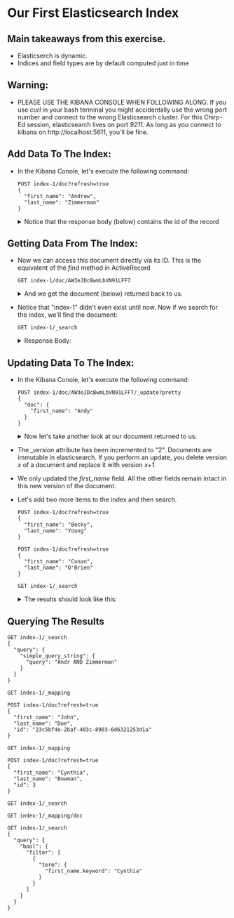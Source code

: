 # Our First Elasticsearch Index

## Main takeaways from this exercise.
  - Elasticserch is dynamic.
  - Indices and field types are by default computed just in time

## Warning:
  - PLEASE USE THE KIBANA CONSOLE WHEN FOLLOWING ALONG.  If you use *curl* in your bash terminal you might accidentally use the wrong port number and connect to the wrong Elasticsearch cluster.  For this Chirp-Ed session, elasticsearch lives on port *9211*.  As long as you connect to kibana on http://localhost:5611, you'll be fine.

## Add Data To The Index:

- In the Kibana Conole, let's execute the following command:

  ```
  POST index-1/doc?refresh=true
  {
    "first_name": "Andrew",
    "last_name": "Zimmerman"
  }
  ```

  <details><summary>Notice that the response body (below) contains the id of the record</summary>
  <p>

  ```json
  {
    "_index": "index-1",
    "_type": "doc",
    "_id": "AW3eJDcBwmLbVN91LFF7",
    "_version": 1,
    "result": "created",
    "forced_refresh": true,
    "_shards": {
      "total": 2,
      "successful": 1,
      "failed": 0
    },
    "created": true
  }

  ```

  </p>
  </details>

## Getting Data From The Index:

- Now we can access this document directly via its ID.  This is the equivalent of the *find* method in ActiveRecord

  ```
  GET index-1/doc/AW3eJDcBwmLbVN91LFF7
  ```

  <details>
  <summary>And we get the document (below) returned back to us.</summary>
  <p>

  ```json
  {
    "_index": "index-1",
    "_type": "doc",
    "_id": "AW3eJDcBwmLbVN91LFF7",
    "_version": 1,
    "found": true,
    "_source": {
      "first_name": "Andrew",
      "last_name": "Zimmerman"
    }
  }
  ```
  </p>
  </details>

- Notice that "index-1" didn't even exist until now.  Now if we search for the index, we'll find the document:

  ```
  GET index-1/_search
  ```

  <details><summary>Response Body:</summary>
  <p>

  ```json  
  {
    "took": 1,
    "timed_out": false,
    "_shards": {
      "total": 5,
      "successful": 5,
      "failed": 0
    },
    "hits": {
      "total": 1,
      "max_score": 1,
      "hits": [
        {
          "_index": "index-1",
          "_type": "doc",
          "_id": "AW3dn-eVzYJjTv60xAic",
          "_score": 1,
          "_source": {
            "first_name": "Andrew",
            "last_name": "Zimmerman"
          }
        }
      ]
    }
  }
  ```
  </p>
  </details>


## Updating Data To The Index:

- In the Kibana Conole, let's execute the following command:

  ```
  POST index-1/doc/AW3eJDcBwmLbVN91LFF7/_update?pretty
  {
    "doc": {
      "first_name": "Andy"
    }
  }
  ```

  <details>
  <summary>Now let's take another look at our document returned to us:</summary>
  <p>

    ```json
    {
      "_index": "index-1",
      "_type": "doc",
      "_id": "AW3eJDcBwmLbVN91LFF7",
      "_version": 2,
      "found": true,
      "_source": {
        "first_name": "Andy",
        "last_name": "Zimmerman"
      }
    }
    ```
  </p>
  </details>

- The *_version* attribute has been incremented to "2".  Documents are immutable in elasticsearch.  If you perform an update, you delete version *x* of a document and replace it with version *x+1*.
- We only updated the *first_name* field.  All the other fields remain intact in this new version of the document.

- Let's add two more items to the index and then search.

  ```
  POST index-1/doc?refresh=true
  {
    "first_name": "Becky",
    "last_name": "Young"
  }

  POST index-1/doc?refresh=true
  {
    "first_name": "Conan",
    "last_name": "O'Brien"
  }

  GET index-1/_search
  ```

  <details>
  <summary>The results should look like this:</summary>
  <p>

  ```json
  {
    "took": 1,
    "timed_out": false,
    "_shards": {
      "total": 5,
      "successful": 5,
      "failed": 0
    },
    "hits": {
      "total": 3,
      "max_score": 1,
      "hits": [
        {
          "_index": "index-1",
          "_type": "doc",
          "_id": "AW3drIOLzYJjTv60xAie",
          "_score": 1,
          "_source": {
            "first_name": "Andrew",
            "last_name": "Zimmerman"
          }
        },
        {
          "_index": "index-1",
          "_type": "doc",
          "_id": "AW3drIQbzYJjTv60xAif",
          "_score": 1,
          "_source": {
            "first_name": "Becky",
            "last_name": "Young"
          }
        },
        {
          "_index": "index-1",
          "_type": "doc",
          "_id": "AW3drISozYJjTv60xAig",
          "_score": 1,
          "_source": {
            "first_name": "Conan",
            "last_name": "O'Brien"
          }
        }
      ]
    }
  }
  ```
  </p>
  </details>

## Querying The Results

```
GET index-1/_search
{
  "query": {
    "simple_query_string": {
      "query": "Andr AND Zimmerman"
    }
  }
}
```

```
GET index-1/_mapping

POST index-1/doc?refresh=true
{
  "first_name": "John",
  "last_name": "Doe",
  "id": "23c5bf4e-2baf-403c-8903-6d6321253d1a"
}

GET index-1/_mapping

POST index-1/doc?refresh=true
{
  "first_name": "Cynthia",
  "last_name": "Bowman",
  "id": 3
}

GET index-1/_search

GET index-1/_mapping/doc

GET index-1/_search
{
  "query": {
    "bool": {
      "filter": [
        {
          "term": {
            "first_name.keyword": "Cynthia"
          }
        }
      ]
    }
  }
}
```
